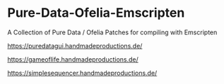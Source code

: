 # Pure-Data-Ofelia-Emscripten

A Collection of Pure Data / Ofelia Patches for compiling with Emscripten

https://puredatagui.handmadeproductions.de/

https://gameoflife.handmadeproductions.de/

https://simplesequencer.handmadeproductions.de/
